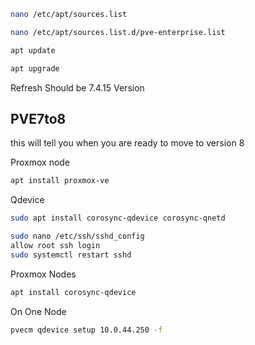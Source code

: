 ```bash
nano /etc/apt/sources.list
```

```bash
nano /etc/apt/sources.list.d/pve-enterprise.list
```

```bash
apt update
```

```bash
apt upgrade
```

Refresh Should be 7.4.15 Version

## PVE7to8
this will tell you when you are ready to move to version 8

Proxmox node
```bash
apt install proxmox-ve
```

Qdevice
```bash
sudo apt install corosync-qdevice corosync-qnetd
```

```bash
sudo nano /etc/ssh/sshd_config
allow root ssh login
sudo systemctl restart sshd
```

Proxmox Nodes
```bash
apt install corosync-qdevice
```

On One Node
```bash
pvecm qdevice setup 10.0.44.250 -f
```

```bash

```